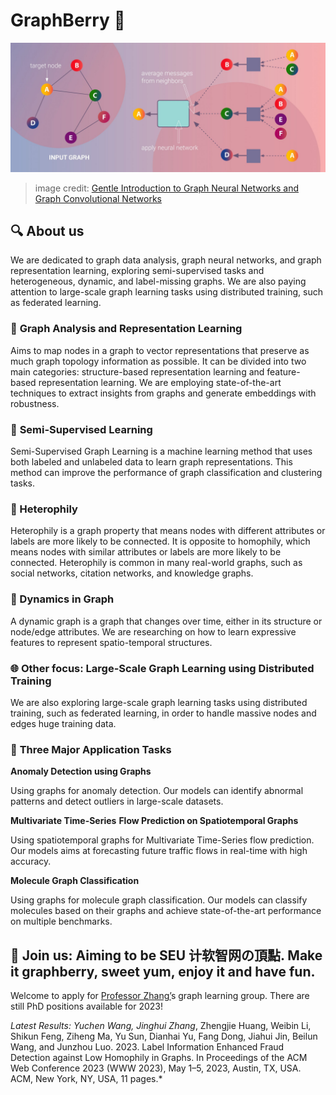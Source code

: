 # GraphBerry 🍇

![image](/images/GNN-01-scaled.jpg)
> image credit: [Gentle Introduction to Graph Neural Networks and Graph Convolutional Networks](https://perfectial.com/blog/graph-neural-networks-and-graph-convolutional-networks/)


## 🔍 **About us**

We are dedicated to graph data analysis, graph neural networks, and graph representation learning, exploring semi-supervised tasks and heterogeneous, dynamic, and label-missing graphs. We are also paying attention to large-scale graph learning tasks using distributed training, such as federated learning.

### 🌟 **Graph Analysis and Representation Learning**

Aims to map nodes in a graph to vector representations that preserve as much graph topology information as possible. It can be divided into two main categories: structure-based representation learning and feature-based representation learning. We are employing state-of-the-art techniques to extract insights from graphs and generate embeddings with robustness.

### 🌟 **Semi-Supervised Learning**

Semi-Supervised Graph Learning is a machine learning method that uses both labeled and unlabeled data to learn graph representations. This method can improve the performance of graph classification and clustering tasks.

### 🌟 Heterophily

Heterophily is a graph property that means nodes with different attributes or labels are more likely to be connected. It is opposite to homophily, which means nodes with similar attributes or labels are more likely to be connected. Heterophily is common in many real-world graphs, such as social networks, citation networks, and knowledge graphs.

### 🌟 Dynamics in Graph

A dynamic graph is a graph that changes over time, either in its structure or node/edge attributes. We are researching on how to learn expressive features to represent spatio-temporal structures.

### 🌐 Other focus: **Large-Scale Graph Learning using Distributed Training**

We are also exploring large-scale graph learning tasks using distributed training, such as federated learning, in order to handle massive nodes and edges huge training data.

### 🚀 **Three Major Application Tasks**

**Anomaly Detection using Graphs**

Using graphs for anomaly detection. Our models can identify abnormal patterns and detect outliers in large-scale datasets.

**Multivariate Time-Series** **Flow Prediction on Spatiotemporal Graphs**

Using spatiotemporal graphs for Multivariate Time-Series flow prediction. Our models aims at forecasting future traffic flows in real-time with high accuracy.

**Molecule Graph Classification**

Using graphs for molecule graph classification. Our models can classify molecules based on their graphs and achieve state-of-the-art performance on multiple benchmarks.

## 🌅 Join us: A**iming to be SEU 计软智网の頂點. Make it graphberry, sweet yum, enjoy it and have fun.**

Welcome to apply for [Professor Zhang’](https://jhzhangseu.gitee.io)s graph learning group. There are still PhD positions available for 2023!

*Latest Results: Yuchen Wang, Jinghui Zhang*, Zhengjie Huang, Weibin Li, Shikun Feng, Ziheng Ma, Yu Sun, Dianhai Yu, Fang Dong, Jiahui Jin, Beilun Wang, and Junzhou Luo. 2023. Label Information Enhanced Fraud Detection against Low Homophily in Graphs. In Proceedings of the ACM Web Conference 2023 (WWW 2023), May 1–5, 2023, Austin, TX, USA. ACM, New York, NY, USA, 11 pages.*